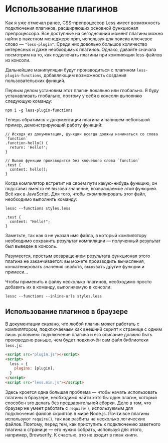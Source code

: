 # Использование плагинов

Как я уже отмечал ранее, CSS-препроцессор Less имеет возможность подключения плагинов, расширяющих основной функционал препроцессора. Все доступные на сегодняшний момент плагины можно найти в пакетном менеджере npm, используя для поиска ключевое слово — `"less-plugin"`. Среди них довольно большое количество интересных и даже необходимых плагинов. Однако, давайте сначала посмотрим на то, как подключать плагины при компиляции less-файлов из консоли.

Дальнейшие манипуляции будут производиться с плагином `less-plugin-functions`, добавляющим возможность создания пользовательских функций.

Первым делом установим этот плагин локально или глобально. Я буду устанавливать глобально, поэтому у себя в консоли выполняю следующую команду:

```
npm i -g less-plugin-functions
```

Теперь обратимся к документации плагина и напишем небольшой пример, демонстрирующий работу функций:

```less
// Исходя из документации, функции всегда должны начинаться со слова `function`
.function-hello() {
  return: 'Hello!';
}

// Вызов функции производится без ключевого слова `function`
.test {
  content: hello();
}
```

Когда компилятор встретит на своём пути какую-нибудь функцию, он подставит вместо её вызова значение, возвращаемое этой функцией. Всё как в JavaScript. Для того, чтобы скомпилировать этот файл, необходимо выполнить команду:

```
lessc --functions styles.less

.test {
  content: "Hello!";
}
```

Заметьте, так как я не указал имя файла, в который компилятору необходимо сохранить результат компиляции — полученный результат был выведен в консоль.

Разумеется, простым возвращением результата функционал этого плагина не заканчивается: вы можете производить вычисления, конкатенировать значения свойств, вызывать другие функции и примеси...

Чтобы применить к файлу несколько плагинов, необходимо просто добавить их в команду, выполняемую в консоли:

```
lessc --functions --inline-urls styles.less
```

## Использование плагинов в браузере

В документации сказано, что любой плагин может работать с компилятором, подключаемым как внешний скрипт к странице с одним лишь условием: подключение плагина и его описание должно быть произведено раньше, чем будет подключён сам файл библиотеки `less.js`:

```html
<script src="plugin.js"></script>
<script>
  less = {
    plugins: [plugin],
  }
</script>
<script src="less.min.js"></script>
```

Здесь кроется одна большая проблема — чтобы начать использовать плагины в браузере, необходимо найти хотя бы один плагин, который способен это делать без предварительной сборки. Дело в том, что браузер не умеет работать с `require()`, используемым для подключения файлов скриптов в мире Node.js. Почти все плагины используют `require()`, так как разбиты на несколько логических файлов. Поэтому, перед тем, как приступить к подключению заветного плагина к странице — его нужно собрать, используя для этого, например, Browserify. К счастью, это не входит в план книги.
